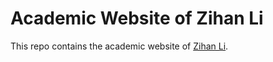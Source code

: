 # Academic Website of Zihan Li
This repo contains the academic website of <a href="lizihanov17.github.io">Zihan Li<a>.
